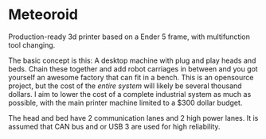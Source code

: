 # Meteoroid
Production-ready 3d printer based on a Ender 5 frame, with multifunction tool changing.

The basic concept is this: A desktop machine with plug and play heads and beds. Chain these together and add robot carriages in between and you got yourself an awesome factory that can fit in a bench. This is an opensource project, but the cost of the _entire system_ will likely be several thousand dollars. I aim to lower the cost of a complete industrial system as much as possible, with the main printer machine limited to a $300 dollar budget.

The head and bed have 2 communication lanes and 2 high power lanes. It is assumed that CAN bus and or USB 3 are used for high reliability.
